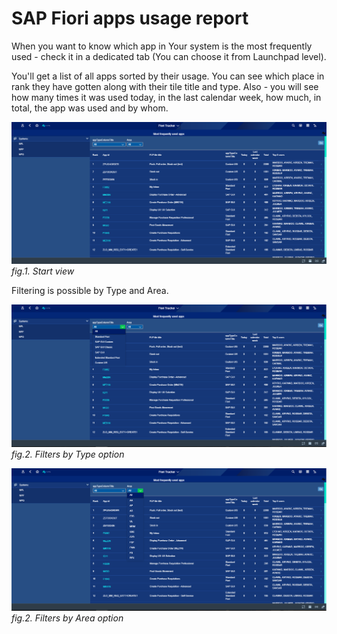 # SAP Fiori apps usage report

When you want to know which app in Your system is the most frequently used - check it in a dedicated tab (You can choose it from Launchpad level). 

You'll get a list of all apps sorted by their usage. You can see which place in rank they have gotten along with their tile title and type. Also - you will see how many times it was used today, in the last calendar week, how much, in total, the app was used and by whom. 

![](../res/most_frequently_used_list.png)
*fig.1. Start view*

Filtering is possible by Type and Area. 

![](../res/most_frequently_used_filtering_type.png)
*fig.2. Filters by Type option*

![](../res/most_frequently_used_filtering_area.png)
*fig.2. Filters by Area option*


